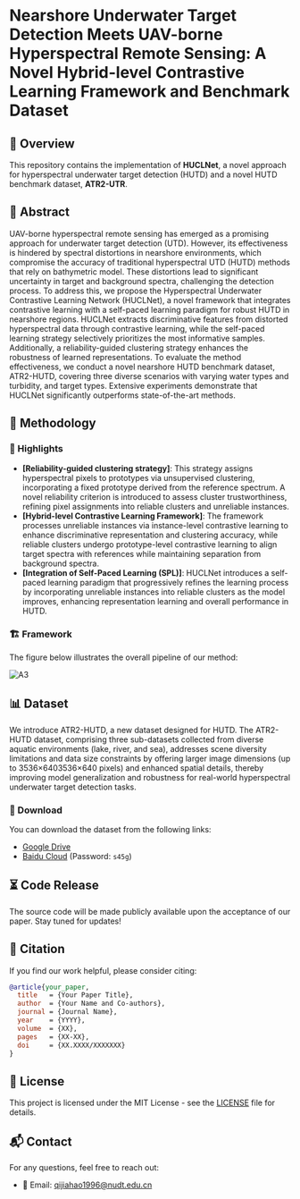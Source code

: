 # Nearshore Underwater Target Detection Meets UAV-borne Hyperspectral Remote Sensing: A Novel Hybrid-level Contrastive Learning Framework and Benchmark Dataset&#x20;

## 📌 Overview

This repository contains the implementation of **HUCLNet**, a novel approach for hyperspectral underwater target detection (HUTD) and a novel HUTD benchmark dataset, **ATR2-UTR**.

## 📝 Abstract

UAV-borne hyperspectral remote sensing has emerged as a promising approach for underwater target detection (UTD). However, its effectiveness is hindered by spectral distortions in nearshore environments, which compromise the accuracy of traditional hyperspectral UTD (HUTD) methods that rely on bathymetric model. These distortions lead to significant uncertainty in target and background spectra, challenging the detection process. To address this, we propose the Hyperspectral Underwater Contrastive Learning Network (HUCLNet), a novel framework that integrates contrastive learning with a self-paced learning paradigm for robust HUTD in nearshore regions. HUCLNet extracts discriminative features from distorted hyperspectral data through contrastive learning, while the self-paced learning strategy selectively prioritizes the most informative samples. Additionally, a reliability-guided clustering strategy enhances the robustness of learned representations. To evaluate the method effectiveness, we conduct a novel nearshore HUTD benchmark dataset, ATR2-HUTD, covering three diverse scenarios with varying water types and turbidity, and target types. Extensive experiments demonstrate that HUCLNet significantly outperforms state-of-the-art methods. 

## 🚀 Methodology

### 🔹 Highlights

- **[Reliability-guided clustering strategy]**: This strategy assigns hyperspectral pixels to prototypes via unsupervised clustering, incorporating a fixed prototype derived from the reference spectrum.  A novel reliability criterion is introduced to assess cluster trustworthiness, refining pixel assignments into reliable clusters and unreliable instances.
- **[Hybrid-level Contrastive Learning Framework]**: The framework processes unreliable instances via instance-level contrastive learning to enhance discriminative representation and clustering accuracy, while reliable clusters undergo prototype-level contrastive learning to align target spectra with references while maintaining separation from background spectra.
- **[Integration of Self-Paced Learning (SPL)]**: HUCLNet introduces a self-paced learning paradigm that progressively refines the learning process by incorporating unreliable instances into reliable clusters as the model improves, enhancing representation learning and overall performance in HUTD.

### 🏗 Framework

The figure below illustrates the overall pipeline of our method:

![A3](Figures\A3.jpg)

## 📊 Dataset

We introduce ATR2-HUTD, a new dataset designed for HUTD. The ATR2-HUTD dataset, comprising three sub-datasets collected from diverse aquatic environments (lake, river, and sea), addresses scene diversity limitations and data size constraints by offering larger image dimensions (up to 3536×6403536×640 pixels) and enhanced spatial details, thereby improving model generalization and robustness for real-world hyperspectral underwater target detection tasks.

### 🔽 Download

You can download the dataset from the following links:

- [Google Drive](https://drive.google.com/file/d/1AdwWVHvlGHBDSmWQUZ_ziWz8Fk7JV0NG/view?usp=sharing)
- [Baidu Cloud](https://pan.baidu.com/s/1bhDyOUELXLKf85y_NT-smw?pwd=s45g) (Password: `s45g`)

## ⏳ Code Release

The source code will be made publicly available upon the acceptance of our paper. Stay tuned for updates!

## 🔗 Citation

If you find our work helpful, please consider citing:

```bibtex
@article{your_paper,
  title   = {Your Paper Title},
  author  = {Your Name and Co-authors},
  journal = {Journal Name},
  year    = {YYYY},
  volume  = {XX},
  pages   = {XX-XX},
  doi     = {XX.XXXX/XXXXXXX}
}
```

## 📜 License

This project is licensed under the MIT License - see the [LICENSE](LICENSE) file for details.

## 📬 Contact

For any questions, feel free to reach out:

- 📧 Email: [qijiahao1996@nudt.edu.cn](mailto\:qijiahao1996@nudt.edu.cn)
